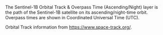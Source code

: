 The Sentinel-1B Orbital Track & Overpass Time (Ascending/Night) layer is the path of the Sentinel-1B satellite on its ascending/night-time orbit. Overpass times are shown in Coordinated Universal Time (UTC). 

Orbital Track information from <https://www.space-track.org/>.
